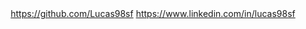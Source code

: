 <div align="center">
<a href="https://github.com/Lucas98sf">https://github.com/Lucas98sf</a>
<a href="https://www.linkedin.com/in/lucas98sf">https://www.linkedin.com/in/lucas98sf</a>
</div>

